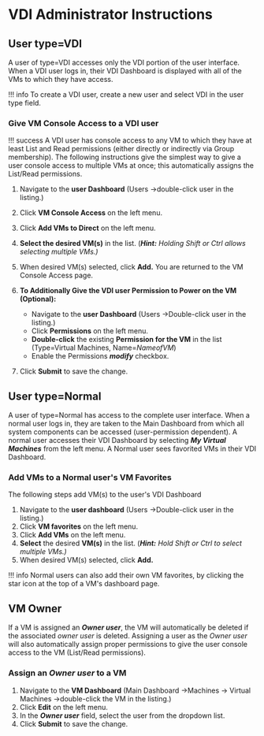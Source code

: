 # VDI Administrator Instructions

## User type=VDI

A user of type=VDI accesses only the VDI portion of the user interface. When a VDI user logs in, their VDI Dashboard is displayed with all of the VMs to which they have access.

!!! info
    To create a VDI user, create a new user and select VDI in the user type field.

### Give VM Console Access to a VDI user

!!! success
    A VDI user has console access to any VM to which they have at least List and Read permissions (either directly or indirectly via Group membership). The following instructions give the simplest way to give a user console access to multiple VMs at once; this automatically assigns the List/Read permissions.

1. Navigate to the **user Dashboard** (Users ->double-click user in the listing.)
2. Click **VM Console Access** on the left menu.
3. Click **Add VMs to Direct** on the left menu.
4. **Select the desired VM(s)** in the list. (***Hint:*** *Holding Shift or Ctrl allows selecting multiple VMs.)*
5. When desired VM(s) selected, click **Add.**
You are returned to the VM Console Access page.
6. **To Additionally Give the VDI user Permission to Power on the VM (Optional):**
    - Navigate to the **user Dashboard** (Users ->Double-click user in the listing.)
    - Click **Permissions** on the left menu.
    - **Double-click** the existing **Permission for the VM** in the list (Type=Virtual Machines, Name=*NameofVM*)
    - Enable the Permissions ***modify*** checkbox.

7. Click **Submit** to save the change.

## User type=Normal

A user of type=Normal has access to the complete user interface. When a normal user logs in, they are taken to the Main Dashboard from which all system components can be accessed (user-permission dependent). A normal user accesses their VDI Dashboard by selecting ***My Virtual Machines*** from the left menu. A Normal user sees favorited VMs in their VDI Dashboard.

### Add VMs to a Normal user's VM Favorites

The following steps add VM(s) to the user's VDI Dashboard

1. Navigate to the **user dashboard** (Users ->Double-click user in the listing.)
2. Click **VM favorites** on the left menu.
3. Click **Add VMs** on the left menu.
4. **Select** the desired **VM(s)** in the list. (***Hint:*** *Hold Shift or Ctrl to select multiple VMs.)*
5. When desired VM(s) selected, click **Add.**

!!! info
    Normal users can also add their own VM favorites, by clicking the star icon at the top of a VM's dashboard page.

## **VM Owner**

If a VM is assigned an ***Owner user***, the VM will automatically be deleted if the associated *owner user* is deleted. Assigning a user as the *Owner user* will also automatically assign proper permissions to give the user console access to the VM (List/Read permissions).

### Assign an *Owner user* to a VM

1. Navigate to the **VM Dashboard** (Main Dashboard ->Machines -> Virtual Machines ->double-click the VM in the listing.)
2. Click **Edit** on the left menu.
3. In the ***Owner user*** field, select the user from the dropdown list.
4. Click **Submit** to save the change.
